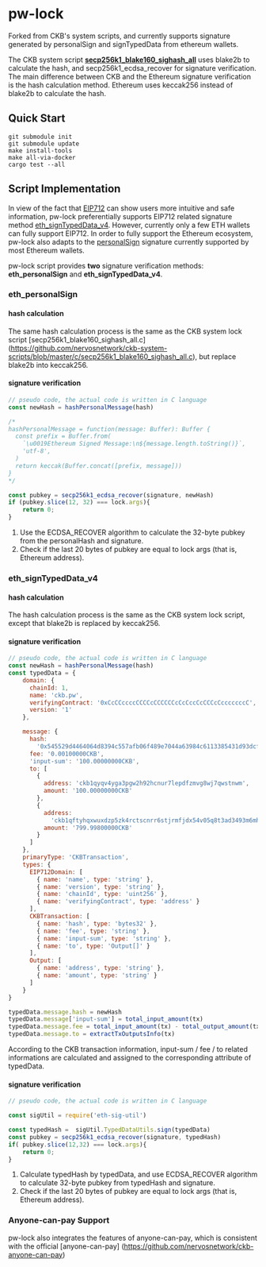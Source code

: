 # pw-lock

Forked from CKB's system scripts, and currently supports signature generated by personalSign and signTypedData from ethereum wallets.

The CKB system script [**secp256k1_blake160_sighash_all**](https://github.com/nervosnetwork/ckb-system-scripts/blob/master/c/secp256k1_blake160_sighash_all.c) uses blake2b to calculate the hash, and secp256k1_ecdsa_recover for signature verification. The main difference between CKB and the Ethereum signature verification is the hash calculation method. Ethereum uses keccak256 instead of blake2b to calculate the hash.

## Quick Start

```
git submodule init
git submodule update
make install-tools
make all-via-docker
cargo test --all
```

## Script Implementation

In view of the fact that [EIP712](https://github.com/ethereum/EIPs/blob/master/EIPS/eip-712.md) can show users more intuitive and safe information, pw-lock preferentially supports EIP712 related signature method [eth_signTypedData_v4](https://github.com/MetaMask/eth-sig-util/blob/11bfc0345f5fcd91b23e721c17dd32df08465d9c/index.ts#L493). However, currently only a few ETH wallets can fully support EIP712. In order to fully support the Ethereum ecosystem, pw-lock also adapts to the [personalSign](https://github.com/MetaMask/eth-sig-util/blob/11bfc0345f5fcd91b23e721c17dd32df08465d9c/index.ts#L299) signature currently supported by most Ethereum wallets.

pw-lock script provides **two** signature verification methods: **eth_personalSign** and **eth_signTypedData_v4**.

### eth_personalSign

#### hash calculation
The same hash calculation process is the same as the CKB system lock script [secp256k1_blake160_sighash_all.c] (https://github.com/nervosnetwork/ckb-system-scripts/blob/master/c/secp256k1_blake160_sighash_all.c), but replace blake2b into keccak256.

#### signature verification
```javascript
// pseudo code, the actual code is written in C language
const newHash = hashPersonalMessage(hash)

/*
hashPersonalMessage = function(message: Buffer): Buffer {
  const prefix = Buffer.from(
    `\u0019Ethereum Signed Message:\n${message.length.toString()}`,
    'utf-8',
  )
  return keccak(Buffer.concat([prefix, message]))
}
*/

const pubkey = secp256k1_ecdsa_recover(signature, newHash)
if (pubkey.slice(12, 32) === lock.args){
    return 0;
}
```
1. Use the ECDSA_RECOVER algorithm to calculate the 32-byte pubkey from the personalHash and signature.
2. Check if the last 20 bytes of pubkey are equal to lock args (that is, Ethereum address).



### eth_signTypedData_v4

#### hash calculation
The hash calculation process is the same as the CKB system lock script, except that blake2b is replaced by keccak256.

#### signature verification

```javascript
// pseudo code, the actual code is written in C language
const newHash = hashPersonalMessage(hash)
const typedData = {
    domain: {
      chainId: 1,
      name: 'ckb.pw',
      verifyingContract: '0xCcCCccccCCCCcCCCCCCcCcCccCcCCCcCcccccccC',
      version: '1'
    },

    message: {
      hash:
        '0x545529d4464064d8394c557afb06f489e7044a63984c6113385431d93dcffa1b',
      fee: '0.00100000CKB',
      'input-sum': '100.00000000CKB',
      to: [
        {
          address: 'ckb1qyqv4yga3pgw2h92hcnur7lepdfzmvg8wj7qwstnwm',
          amount: '100.00000000CKB'
        },
        {
          address:
            'ckb1qftyhqxwuxdzp5zk4rctscnrr6stjrmfjdx54v05q8t3ad3493m6mhcekrn0vk575h44ql9ry53z3gzhtc2exudxcyg',
          amount: '799.99800000CKB'
        }
      ]
    },
    primaryType: 'CKBTransaction',
    types: {
      EIP712Domain: [
        { name: 'name', type: 'string' },
        { name: 'version', type: 'string' },
        { name: 'chainId', type: 'uint256' },
        { name: 'verifyingContract', type: 'address' }
      ],
      CKBTransaction: [
        { name: 'hash', type: 'bytes32' },
        { name: 'fee', type: 'string' },
        { name: 'input-sum', type: 'string' },
        { name: 'to', type: 'Output[]' }
      ],
      Output: [
        { name: 'address', type: 'string' },
        { name: 'amount', type: 'string' }
      ]
    }
}

typedData.message.hash = newHash
typedData.message['input-sum'] = total_input_amount(tx)
typedData.message.fee = total_input_amount(tx) - total_output_amount(tx)
typedData.message.to = extractTxOutputsInfo(tx)

```
According to the CKB transaction information, input-sum / fee / to related informations are calculated and assigned to the corresponding attribute of typedData.

#### signature verification 
```javascript
// pseudo code, the actual code is written in C language

const sigUtil = require('eth-sig-util')

const typedHash =  sigUtil.TypedDataUtils.sign(typedData)
const pubkey = secp256k1_ecdsa_recover(signature, typedHash) 
if( pubkey.slice(12,32) === lock.args){
    return 0;
}
```

1. Calculate typedHash by typedData, and use ECDSA_RECOVER algorithm to calculate 32-byte pubkey from typedHash and signature.
2. Check if the last 20 bytes of pubkey are equal to lock args (that is, Ethereum address).


### Anyone-can-pay Support

pw-lock also integrates the features of anyone-can-pay, which is consistent with the official [anyone-can-pay] (https://github.com/nervosnetwork/ckb-anyone-can-pay)
